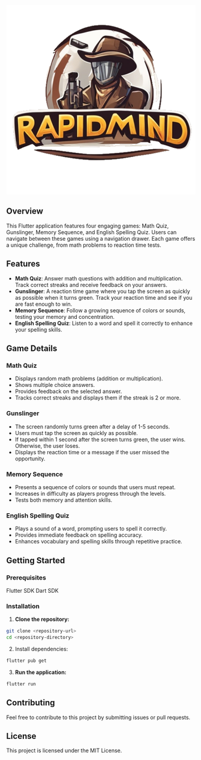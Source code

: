 <p text-align="center">
<img src="assets/icon.png" alt="icon">
</p>

## Overview
This Flutter application features four engaging games: Math Quiz, Gunslinger, Memory Sequence, and English Spelling Quiz. Users can navigate between these games using a navigation drawer. Each game offers a unique challenge, from math problems to reaction time tests.

## Features
* **Math Quiz**: Answer math questions with addition and multiplication. Track correct streaks and receive feedback on your answers.
* **Gunslinger**: A reaction time game where you tap the screen as quickly as possible when it turns green. Track your reaction time and see if you are fast enough to win.
* **Memory Sequence**: Follow a growing sequence of colors or sounds, testing your memory and concentration.
* **English Spelling Quiz**: Listen to a word and spell it correctly to enhance your spelling skills.

## Game Details
### Math Quiz
* Displays random math problems (addition or multiplication).
* Shows multiple choice answers.
* Provides feedback on the selected answer.
* Tracks correct streaks and displays them if the streak is 2 or more.

### Gunslinger
*   The screen randomly turns green after a delay of 1-5 seconds.
*   Users must tap the screen as quickly as possible.
*   If tapped within 1 second after the screen turns green, the user wins. Otherwise, the user loses.
*   Displays the reaction time or a message if the user missed the opportunity.

### Memory Sequence
* Presents a sequence of colors or sounds that users must repeat.
* Increases in difficulty as players progress through the levels.
* Tests both memory and attention skills.

### English Spelling Quiz

* Plays a sound of a word, prompting users to spell it correctly.
* Provides immediate feedback on spelling accuracy.
* Enhances vocabulary and spelling skills through repetitive practice.

## Getting Started
### Prerequisites
Flutter SDK
Dart SDK

### Installation
1. **Clone the repository:**
```bash
git clone <repository-url>
cd <repository-directory>
```
2. Install dependencies:
```bash
flutter pub get
```

3. **Run the application:**
```bash
flutter run
```

## Contributing
Feel free to contribute to this project by submitting issues or pull requests.

## License
This project is licensed under the MIT License.
